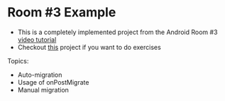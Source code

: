 # Room #3 Example

- This is a completely implemented project from the Android Room #3 [video tutorial](https://youtu.be/xxxxxxxxxx)
- Checkout [this](../database-room-3-exercise) project if you want to do exercises

Topics:
- Auto-migration
- Usage of onPostMigrate
- Manual migration
